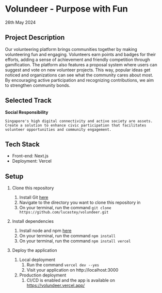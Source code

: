 # Volundeer - Purpose with Fun
26th May 2024

## Project Description

Our volunteering platform brings communities together by making volunteering fun and engaging. Volunteers earn points and badges for their efforts, adding a sense of achievement and friendly competition through gamification. The platform also features a proposal system where users can suggest and vote on new volunteer projects. This way, popular ideas get noticed and organizations can see what the community cares about most. By encouraging active participation and recognizing contributions, we aim to strengthen community bonds.

## Selected Track
**Social Responsibility**
```
Singapore's high digital connectivity and active society are assets. Create a solution to enhance civic participation that facilitates volunteer opportunities and community engagement.
```

## Tech Stack
- Front-end: Next.js
- Deployment: Vercel

## Setup
1. Clone this repository
    1. Install Git [here](https://git-scm.com/book/en/v2/Getting-Started-Installing-Git)
    2. Navigate to the directory you want to clone this repository in
    3. On your terminal, run the command `git clone https://github.com/lucastey/volundeer.git`

2. Install dependencies
    1. Install node and npm [here](https://docs.npmjs.com/downloading-and-installing-node-js-and-npm)
    2. On your terminal, run the command `npm install`
    3. On your terminal, run the command `npm install vercel`

3. Deploy the application
    1. Local deployment
        1. Run the command `vercel dev --yes`
        2. Visit your application on http://localhost:3000
    2. Production deployment
        1. CI/CD is enabled and the app is available on https://volundeer.vercel.app/